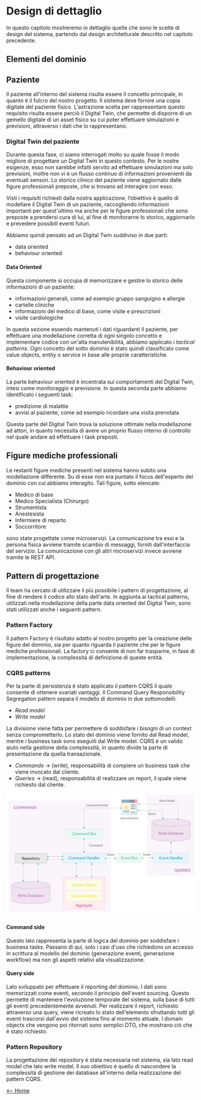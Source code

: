 # Design di dettaglio
In questo capitolo mostreremo in dettaglio quelle che sono le scelte di design del sistema, partendo dal design architetturale descritto nel capitolo precedente.

## Elementi del dominio
## Paziente

Il paziente all'interno del sistema risulta essere il concetto principale, in quanto è il fulcro del nostro progetto.
Il sistema deve fornire una copia digitale del paziente fisico. L'astrazione scelta per rappresentare questo requisito risulta essere perciò il Digital Twin, che permette di disporre di un gemello digitale di un asset fisico su cui poter effettuare simulazioni e previsioni, attraverso i dati che lo rappresentano.

### Digital Twin del paziente
Durante questa fase, ci siamo interrogati molto su quale fosse il modo migliore di progettare un Digital Twin in questo contesto. Per le nostre esigenze, esso non sarebbe infatti servito ad effettuare simulazioni ma solo previsioni, inoltre non vi è un flusso continuo di informazioni provenienti da eventuali sensori. Lo storico clinico del paziente viene aggiornato dalle figure professionali preposte, che si trovano ad interagire con esso.

Visti i requisiti richiesti dalla nostra applicazione, l’obiettivo è quello di modellare il Digital Twin di un paziente, raccogliendo informazioni importanti per quest'ultimo ma anche per le figure professionali che sono preposte a prendersi cura di lui, al fine di monitorarne lo storico, aggiornarlo e prevedere possibili eventi futuri.

Abbiamo quindi pensato ad un Digital Twin suddiviso in due parti:
- data oriented
- behaviour oriented

#### Data Oriented
Questa componente si occupa di memorizzare e gestire lo storico delle informazioni di un paziente:
- informazioni generali, come ad esempio gruppo sanguigno e allergie
- cartelle cliniche
- informazioni del medico di base, come visite e prescrizioni
- visite cardiologiche

In questa sezione essendo mantenuti i dati riguardanti il paziente, per effettuare una modellazione corretta di ogni singolo concetto e implementare codice con un'alta manutenibilità, abbiamo applicato i *tactical patterns*.
Ogni concetto del sotto dominio è stato quindi classificato come value objects, entity o service in base alle proprie caratteristiche.

#### Behaviour oriented
La parte behaviour oriented è incentrata sui comportamenti del Digital Twin, intesi come monitoraggio e previsione. In questa seconda parte abbiamo identificato i seguenti task:
- predizione di malattie
- avvisi al paziente, come ad esempio ricordare una visita prenotata

Questa parte del Digital Twin trova la soluzione ottimale nella modellazione ad attori, in quanto necessita di avere un proprio flusso interno di controllo nel quale andare ad effettuare i task preposti.




## Figure mediche professionali
Le restanti figure mediche presenti nel sistema hanno subito una modellazione differente. 
Su di esse non era puntato il focus dell'esperto del dominio con cui abbiamo interagito.
Tali figure, sotto elencate:
- Medico di base
- Medico Specialista (Chirurgo)
- Strumentista
- Anestesista
- Infermiere di reparto
- Soccorritore

sono state progettate come microservizi.
La comunicazione tra essi e la persona fisica avviene tramite scambio di messaggi, forniti dall'interfaccia del servizio. La comunicazione con gli altri microservizi invece avviene tramite le REST API.



## Pattern di progettazione
Il team ha cercato di utilizzare il più possibile i pattern di progettazione, al fine di rendere il codice allo stato dell'arte. In aggiunta ai tactical patterns, utilizzati nella modellazione della parte data oriented del Digital Twin, sono stati utilizzati anche i seguenti pattern.

### Pattern Factory
Il pattern Factory è risultato adatto al nostro progetto per la creazione delle figure del dominio, sia per quanto riguarda il paziente che per le figure mediche professionali.
La factory ci consente di non far trasparire, in fase di implementazione, la complessità di definizione di queste entità.



### CQRS patterns
Per la parte di persistenza è stato applicato il pattern CQRS il quale consente di ottenere svariati vantaggi.
Il Command Query Responsibility Segregation pattern separa il modello di dominio in due sottomodelli:
- *Read model*
- *Write model*

La divisione viene fatta per permettere di soddisfare i bisogni di un context senza comprometterlo. Lo stato del dominio viene fornito dal Read model, mentre i business task sono eseguiti dal Write model.
CQRS è un valido aiuto nella gestione della complessità, in quanto divide la parte di presentazione da quella transazionale.
- *Commands* → (write), responsabilità di compiere un business task che viene invocato dal cliente.
- *Queries* → (read), responsabilità di realizzare un report, il quale viene richiesto dal cliente.

![User story 1](../resources/images/design/CQRS.jpg)
#### Command side
Questo lato rappresenta la parte di logica del dominio per soddisfare i business tasks.
Passano di qui, solo i casi d'uso che richiedono un accesso in scrittura al modello del dominio (generazione eventi, generazione workflow) ma non gli aspetti relativi alla visualizzazione. 



#### Query side
Lato sviluppato per effettuare il reporting del dominio.
I dati sono memorizzati come eventi, secondo il principio dell'event sourcing.
Questo permette di mantenere l'evoluzione temporale del sistema, sulla base di tutti gli eventi precedentemente avvenuti.
Per realizzare il report, richiesto attraverso una query, viene ricreato lo stato dell'elemento sfruttando tutti gli eventi trascorsi dall'avvio del sistema fino al momento attuale.
I domain objects che vengono poi ritornati sono semplici DTO, che mostrano ciò che è stato richiesto.

### Pattern Repository
La progettazione dei repository è stata necessaria nel sistema, sia lato read model che lato write model. Il suo obiettivo è quello di nascondere la complessità di gestione dei database all'interno della realizzazione del pattern CQRS.

[<-- Home](../README.md)